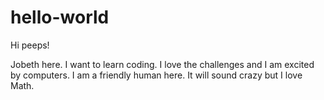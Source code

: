 # hello-world

Hi peeps!

Jobeth here. I want to learn coding. I love the challenges and I am excited by computers.
I am a friendly human here. It will sound crazy but I love Math.
